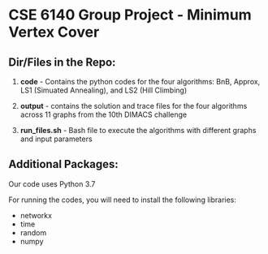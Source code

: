# CSE 6140 Group Project - Minimum Vertex Cover

## Dir/Files in the Repo:

1. **code** - Contains the python codes for the four algorithms: BnB, Approx, LS1 (Simuated Annealing), and LS2 (Hill Climbing)

2. **output** - contains the solution and trace files for the four algorithms across 11 graphs from the 10th DIMACS challenge

3. **run_files.sh** - Bash file to execute the algorithms with different graphs and input parameters

## Additional Packages:

Our code uses Python 3.7

For running the codes, you will need to install the following libraries:
* networkx
* time
* random
* numpy
